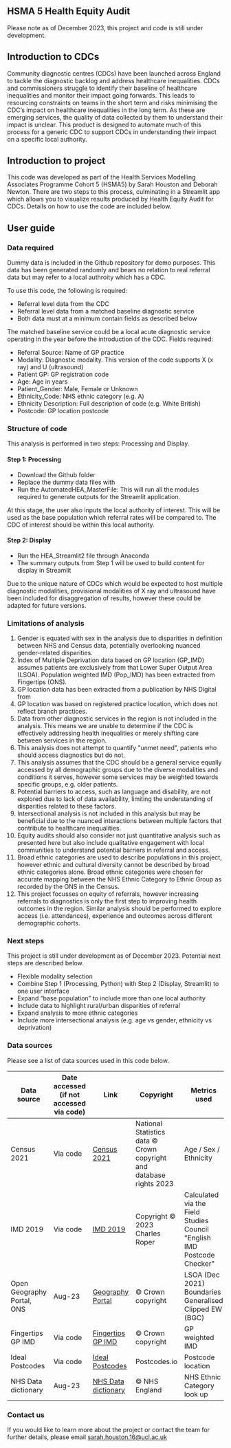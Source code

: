 ## HSMA 5 Health Equity Audit

Please note as of December 2023, this project and code is still under development.

## Introduction to CDCs

Community diagnostic centres (CDCs) have been launched across England to tackle the diagnostic backlog and address healthcare inequalities. 
CDCs and commissioners struggle to identify their baseline of healthcare inequalities and monitor their impact going forwards. 
This leads to resourcing constraints on teams in the short term and risks minimising the CDC’s impact on healthcare inequalities in the long term. 
As these are emerging services, the quality of data collected by them to understand their impact is unclear. 
This product is designed to automate much of this process for a generic CDC to support CDCs in understanding their impact on a specific local authority.

## Introduction to project

This code was developed as part of the Health Services Modelling Associates Programme Cohort 5 (HSMA5) by Sarah Houston and Deborah Newton.
There are two steps to this process, culminating in a Streamlit app which allows you to visualize results produced by Health Equity Audit for CDCs. Details on how to use the code are included below.

## User guide

### Data required

Dummy data is included in the Github repository for demo purposes. This data has been generated randomly and bears no relation to real referral data but may refer to a local authroity which has a CDC.

To use this code, the following is required:
-	Referral level data from the CDC
-	Referral level data from a matched baseline diagnostic service 
-	Both data must at a minimum contain fields as described below

The matched baseline service could be a local acute diagnostic service operating in the year before the introduction of the CDC.
Fields required:
-	Referral Source: Name of GP practice
-	Modality: Diagnostic modality. This version of the code supports X (x ray) and U (ultrasound)
-	Patient GP: GP registration code
-	Age: Age in years
-	Patient_Gender: Male, Female or Unknown
-	Ethnicity_Code: NHS ethnic category (e.g. A)
-	Ethnicity Description: Full description of code (e.g. White British)
-	Postcode: GP location postcode

### Structure of code

This analysis is performed in two steps: Processing and Display.
    
#### Step 1: Processing

- Download the Github folder
- Replace the dummy data files with
- Run the AutomatedHEA_MasterFile: This will run all the modules required to generate outputs for the Streamlit application.
    
At this stage, the user also inputs the local authority of interest. This will be used as the base population which referral rates will be compared to. The CDC of interest should be within this local authority.

#### Step 2: Display

- Run the HEA_Streamlit2 file through Anaconda
- The summary outputs from Step 1 will be used to build content for display in Streamlit

Due to the unique nature of CDCs which would be expected to host multiple diagnostic modalities, 
provisional modalities of X ray and ultrasound have been included for disaggregation of results, however these could be adapted for future versions.

### Limitations of analysis

1.	Gender is equated with sex in the analysis due to disparities in definition between NHS and Census data, potentially overlooking nuanced gender-related disparities.
2.	Index of Multiple Deprivation data based on GP location (GP_IMD) assumes patients are exclusively from that Lower Super Output Area (LSOA). Population weighted IMD (Pop_IMD) has been extracted from Fingertips (ONS).
3.	GP location data has been extracted from a publication by NHS Digital from 
4.	GP location was based on registered practice location, which does not reflect branch practices.
5.	Data from other diagnostic services in the region is not included in the analysis. This means we are unable to determine if the CDC is effectively addressing health inequalities or merely shifting care between services in the region.
6.	This analysis does not attempt to quantify "unmet need", patients who should access diagnostics but do not. 
7.	This analysis assumes that the CDC should be a general service equally accessed by all demographic groups due to the diverse modalities and conditions it serves, however some services may be weighted towards specific groups, e.g. older patients.
8.	Potential barriers to access, such as language and disability, are not explored due to lack of data availability, limiting the understanding of disparities related to these factors.
9.	Intersectional analysis is not included in this analysis but may be beneficial due to the nuanced interactions between multiple factors that contribute to healthcare inequalities.
10.	Equity audits should also consider not just quantitative analysis such as presented here but also include qualitative engagement with local communities to understand potential barriers in referral and access.
11.	Broad ethnic categories are used to describe populations in this project, however ethnic and cultural diversity cannot be described by broad ethnic categories alone. Broad ethnic categories were chosen for accurate mapping between the NHS Ethnic Category to Ethnic Group as recorded by the ONS in the Census.
12.	This project focusses on equity of referrals, however increasing referrals to diagnostics is only the first step to improving health outcomes in the region. Similar analysis should be performed to explore access (i.e. attendances), experience and outcomes across different demographic cohorts.

### Next steps

This project is still under development as of December 2023. Potential next steps are described below.

-	Flexible modality selection
-	Combine Step 1 (Processing, Python) with Step 2 (Display, Streamlit) to one user interface
-	Expand “base population” to include more than one local authority
-	Include data to highlight rural/urban disparities of referral
-	Expand analysis to more ethnic categories
-	Include more intersectional analysis (e.g. age vs gender, ethnicity vs deprivation)

### Data sources

Please see a list of data sources used in this code below.

| Data source             | Date accessed (if not accessed via code) | Link                                                          | Copyright                                   | Metrics used                                      |
|-------------------------|-----------------------------------------|---------------------------------------------------------------|----------------------------------------------|---------------------------------------------------|
| Census 2021             | Via code                                | [Census 2021](https://www.nomisweb.co.uk/sources/census_2021) | National Statistics data © Crown copyright and database rights 2023 | Age / Sex / Ethnicity                              |
| IMD 2019                | Via code                                | [IMD 2019](https://www.fscbiodiversity.uk/imd/)               | Copyright © 2023 Charles Roper                 | Calculated via the Field Studies Council "English IMD Postcode Checker" |
| Open Geography Portal, ONS | Aug-23                               | [Geography Portal](https://geoportal.statistics.gov.uk/datasets/766da1380a3544c5a7ca9131dfd4acb6/explore) | © Crown copyright                           | LSOA (Dec 2021) Boundaries Generalised Clipped EW (BGC) |
| Fingertips GP IMD       | Via code                                | [Fingertips GP IMD](https://fingertips.phe.org.uk/profile/general-practice/data#page/6/gid/2000005/pat/167/ati/7/are/H85026/iid/93553/age/1/sex/4/cat/-1/ctp/-1/yrr/1/cid/4/tbm/1) | © Crown copyright                           | GP weighted IMD                                    |
| Ideal Postcodes         | Via code                                | [Ideal Postcodes](https://postcodes.io/)                        | Postcodes.io                                | Postcode location                                  |
| NHS Data dictionary     | Aug-23                                  | [NHS Data dictionary](https://www.datadictionary.nhs.uk/data_elements/ethnic_category.html) | © NHS England                           | NHS Ethnic Category look up                          |

### 
### Contact us
    
If you would like to learn more about the project or contact the team for further details, please email sarah.houston.16@ucl.ac.uk
